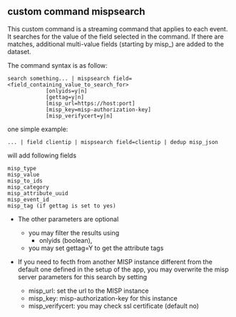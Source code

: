 
## custom command mispsearch
This custom command is a streaming command that applies to each event.
It searches for the value of the field selected in the command.
If there are matches, additional multi-value fields (starting by misp_) are added to the dataset.

The command syntax is as follow:

    search something... | mispsearch field=<field_containing_value_to_search_for> 
                [onlyids=y|n]
                [gettag=y|n]
                [misp_url=https://host:port] 
                [misp_key=misp-authorization-key]
                [misp_verifycert=y|n]                 
                

one simple example:

    ... | field clientip | mispsearch field=clientip | dedup misp_json

will add following fields 

    misp_type
    misp_value
    misp_to_ids
    misp_category
    misp_attribute_uuid
    misp_event_id
    misp_tag (if gettag is set to yes)


- The other parameters are optional
    + you may filter the results using
        - onlyids (boolean),
    + you may set gettag=Y to get the attribute tags 

- If you need to fecth from another MISP instance different from the default one defined in the setup of the app, you may overwrite the misp server parameters for this search by setting
    + misp_url: set the url to the MISP instance
    + misp_key: misp-authorization-key for this instance
    + misp_verifycert: you may check ssl certificate (default no)  